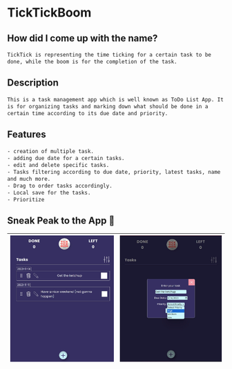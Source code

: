 # TickTickBoom

## How did I come up with the name?

    TickTick is representing the time ticking for a certain task to be done, while the boom is for the completion of the task. 

## Description

    This is a task management app which is well known as ToDo List App. It is for organizing tasks and marking down what should be done in a certain time according to its due date and priority. 

## Features

    - creation of multiple task.
    - adding due date for a certain tasks.
    - edit and delete specific tasks.
    - Tasks filtering according to due date, priority, latest tasks, name and much more.
    - Drag to order tasks accordingly.
    - Local save for the tasks.
    - Prioritize 

## Sneak Peak to the App 👀

| ![App 1](./assets/images/app1.jpeg) |![App 2](./assets/images/app2.jpeg)  |
|--|--|
